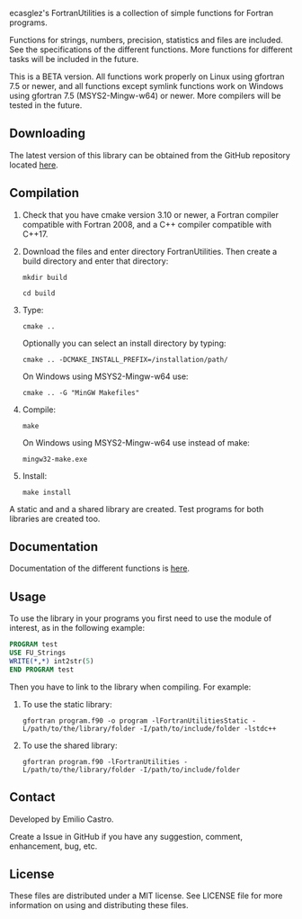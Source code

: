 ecasglez's FortranUtilities is a collection of simple functions for Fortran programs.

Functions for strings, numbers, precision, statistics and files are included. See the specifications of the different functions. More functions for different tasks will be included in the future.

This is a BETA version. All functions work properly on Linux using gfortran 7.5 or newer, and all functions except symlink functions work on Windows using gfortran 7.5 (MSYS2-Mingw-w64) or newer. More compilers will be tested in the future.

## Downloading

   The latest version of this library can be obtained from the GitHub repository located [here](https://github.com/ecasglez/FortranUtilities).

## Compilation

1. Check that you have cmake version 3.10 or newer, a Fortran compiler compatible with Fortran 2008, and a C++ compiler compatible with C++17.
2. Download the files and enter directory FortranUtilities. Then create a build directory and enter that directory:

      ```
      mkdir build
      ```

      ```
      cd build
      ```

3. Type:

      ```
      cmake ..
      ```
   
      Optionally you can select an install directory by typing:
   
      ```
      cmake .. -DCMAKE_INSTALL_PREFIX=/installation/path/
      ```

      On Windows using MSYS2-Mingw-w64 use:

      ```
      cmake .. -G "MinGW Makefiles"
      ```


4. Compile:

      ```
      make
      ```

      On Windows using MSYS2-Mingw-w64 use instead of make:

      ```
      mingw32-make.exe
      ```

5. Install:

      ```
      make install
      ```

A static and and a shared library are created. Test programs for both libraries are created too.

## Documentation

Documentation of the different functions is [here](https://ecasglez.github.io/FortranUtilities/).

## Usage

To use the library in your programs you first need to use the module of interest, as in the following example:

```fortran
PROGRAM test
USE FU_Strings
WRITE(*,*) int2str(5)
END PROGRAM test
```

Then you have to link to the library when compiling. For example:

1. To use the static library:

      ```
      gfortran program.f90 -o program -lFortranUtilitiesStatic -L/path/to/the/library/folder -I/path/to/include/folder -lstdc++
      ```

2. To use the shared library:

      ```
      gfortran program.f90 -lFortranUtilities -L/path/to/the/library/folder -I/path/to/include/folder
      ```

## Contact

Developed by Emilio Castro.

Create a Issue in GitHub if you have any suggestion, comment, enhancement, bug, etc.

## License

These files are distributed under a MIT license. See LICENSE file for more information on using and distributing these files.

